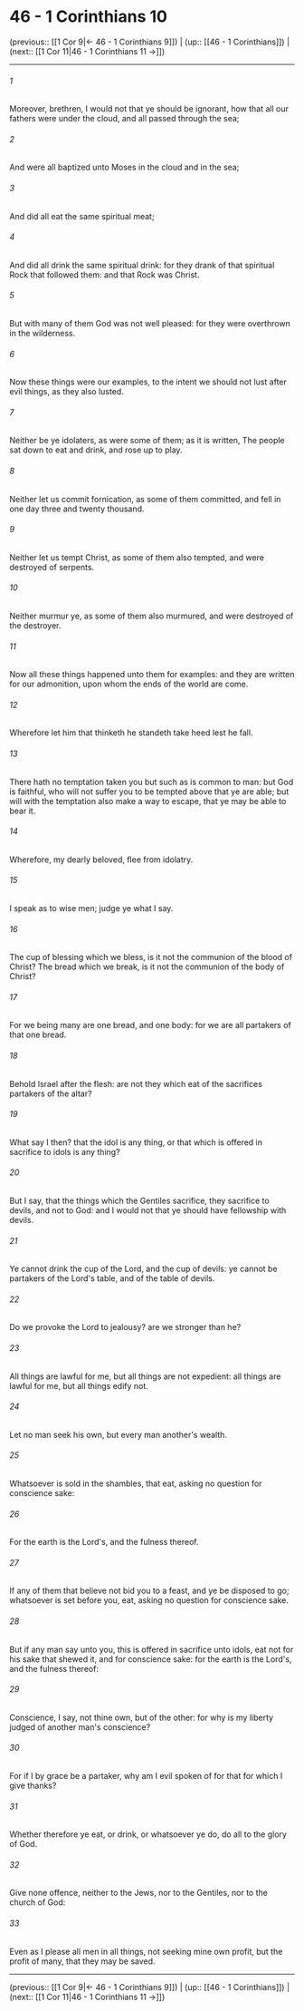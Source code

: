 # 46 - 1 Corinthians 10

(previous:: [[1 Cor 9|← 46 - 1 Corinthians 9]]) | (up:: [[46 - 1 Corinthians]]) | (next:: [[1 Cor 11|46 - 1 Corinthians 11 →]])

***


###### 1 
Moreover, brethren, I would not that ye should be ignorant, how that all our fathers were under the cloud, and all passed through the sea; 

###### 2 
And were all baptized unto Moses in the cloud and in the sea; 

###### 3 
And did all eat the same spiritual meat; 

###### 4 
And did all drink the same spiritual drink: for they drank of that spiritual Rock that followed them: and that Rock was Christ. 

###### 5 
But with many of them God was not well pleased: for they were overthrown in the wilderness. 

###### 6 
Now these things were our examples, to the intent we should not lust after evil things, as they also lusted. 

###### 7 
Neither be ye idolaters, as were some of them; as it is written, The people sat down to eat and drink, and rose up to play. 

###### 8 
Neither let us commit fornication, as some of them committed, and fell in one day three and twenty thousand. 

###### 9 
Neither let us tempt Christ, as some of them also tempted, and were destroyed of serpents. 

###### 10 
Neither murmur ye, as some of them also murmured, and were destroyed of the destroyer. 

###### 11 
Now all these things happened unto them for examples: and they are written for our admonition, upon whom the ends of the world are come. 

###### 12 
Wherefore let him that thinketh he standeth take heed lest he fall. 

###### 13 
There hath no temptation taken you but such as is common to man: but God is faithful, who will not suffer you to be tempted above that ye are able; but will with the temptation also make a way to escape, that ye may be able to bear it. 

###### 14 
Wherefore, my dearly beloved, flee from idolatry. 

###### 15 
I speak as to wise men; judge ye what I say. 

###### 16 
The cup of blessing which we bless, is it not the communion of the blood of Christ? The bread which we break, is it not the communion of the body of Christ? 

###### 17 
For we being many are one bread, and one body: for we are all partakers of that one bread. 

###### 18 
Behold Israel after the flesh: are not they which eat of the sacrifices partakers of the altar? 

###### 19 
What say I then? that the idol is any thing, or that which is offered in sacrifice to idols is any thing? 

###### 20 
But I say, that the things which the Gentiles sacrifice, they sacrifice to devils, and not to God: and I would not that ye should have fellowship with devils. 

###### 21 
Ye cannot drink the cup of the Lord, and the cup of devils: ye cannot be partakers of the Lord's table, and of the table of devils. 

###### 22 
Do we provoke the Lord to jealousy? are we stronger than he? 

###### 23 
All things are lawful for me, but all things are not expedient: all things are lawful for me, but all things edify not. 

###### 24 
Let no man seek his own, but every man another's wealth. 

###### 25 
Whatsoever is sold in the shambles, that eat, asking no question for conscience sake: 

###### 26 
For the earth is the Lord's, and the fulness thereof. 

###### 27 
If any of them that believe not bid you to a feast, and ye be disposed to go; whatsoever is set before you, eat, asking no question for conscience sake. 

###### 28 
But if any man say unto you, this is offered in sacrifice unto idols, eat not for his sake that shewed it, and for conscience sake: for the earth is the Lord's, and the fulness thereof: 

###### 29 
Conscience, I say, not thine own, but of the other: for why is my liberty judged of another man's conscience? 

###### 30 
For if I by grace be a partaker, why am I evil spoken of for that for which I give thanks? 

###### 31 
Whether therefore ye eat, or drink, or whatsoever ye do, do all to the glory of God. 

###### 32 
Give none offence, neither to the Jews, nor to the Gentiles, nor to the church of God: 

###### 33 
Even as I please all men in all things, not seeking mine own profit, but the profit of many, that they may be saved.

***

(previous:: [[1 Cor 9|← 46 - 1 Corinthians 9]]) | (up:: [[46 - 1 Corinthians]]) | (next:: [[1 Cor 11|46 - 1 Corinthians 11 →]])
